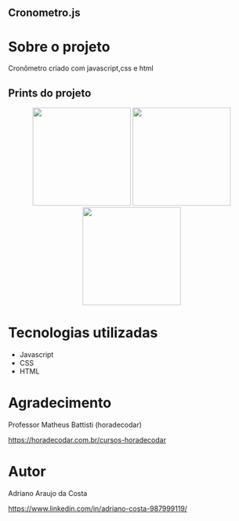## Cronometro.js

# Sobre o projeto
Cronômetro criado com javascript,css e html

## Prints do projeto
<div style="text-align: center;">
<img src="https://github.com/adrianoadacosta/Cronometro.js/blob/main/img/1.png" width="200" height="200">

<img src="https://github.com/adrianoadacosta/Cronometro.js/blob/main/img/2.png" width="200" height="200" >

<img src="https://github.com/adrianoadacosta/Cronometro.js/blob/main/img/3.png" width="200" height="200">
</div>

# Tecnologias utilizadas
- Javascript
- CSS
- HTML

# Agradecimento

Professor Matheus Battisti (horadecodar)

https://horadecodar.com.br/cursos-horadecodar

# Autor

Adriano Araujo da Costa

https://www.linkedin.com/in/adriano-costa-987999119/
